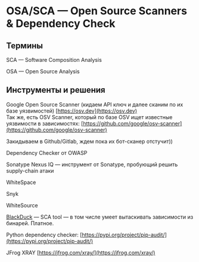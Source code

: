 # OSA/SCA — Open Source Scanners & Dependency Check

## Термины

SCA — Software Composition Analysis

OSA — Open Source Analysis

## Инструменты и решения

Google Open Source Scanner (кидаем API ключ и далее сканим по их базе уязвимостей) [https://osv.dev](https://osv.dev) \
Так же, есть OSV Scanner, который по базе OSV ищет известные уязвимости в зависимостях: [https://github.com/google/osv-scanner](https://github.com/google/osv-scanner)

Закидываем в Github/Gitlab, ждем пока их бот-сканер отстучит))

Dependency Checker от OWASP

Sonatype Nexus IQ — инструмент от Sonatype, пробующий решить supply-chain атаки

WhiteSpace

Snyk

WhiteSource

[BlackDuck](https://www.synopsys.com/software-integrity/security-testing/software-composition-analysis.html) — SCA tool — в том числе умеет вытаскивать зависимости из бинарей. Платное.

Python dependency checker: [https://pypi.org/project/pip-audit/](https://pypi.org/project/pip-audit/)

JFrog XRAY [https://jfrog.com/xray/](https://jfrog.com/xray/)

